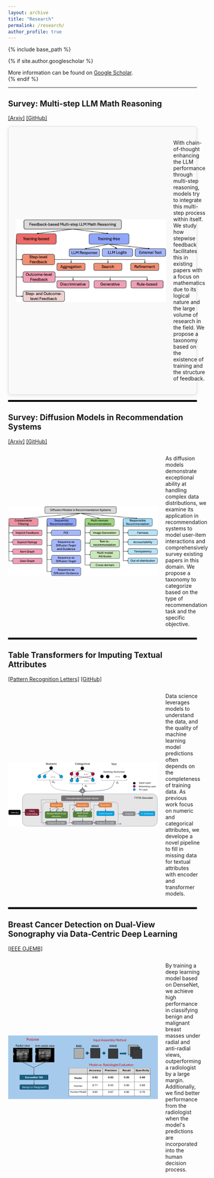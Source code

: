 ```yaml
---
layout: archive
title: "Research"
permalink: /research/
author_profile: true
---
```


{% include base_path %}

{% if site.author.googlescholar %}
  <div class="wordwrap">More information can be found on <a href="{{site.author.googlescholar}}">Google Scholar</a>.</div>
{% endif %}

---

## **Survey: Multi-step LLM Math Reasoning**
[[Arxiv]](https://arxiv.org/pdf/2502.14333) [[GitHub]](https://github.com/tingruew/Feedback-based-Multi-step-LLM-Math-Reasoning)

<div style="display: flex; align-items: center; background-color: #f9f9f9; border: 1px solid #ddd; padding: 20px; border-radius: 8px; box-shadow: 0 2px 10px rgba(0, 0, 0, 0.1);">
  <img src="../images/publications/mathreasoning.png" width="400" style="margin-right: 20px;" />
  <p>With chain-of-thought enhancing the LLM performance through multi-step reasoning, models try to integrate this multi-step process within itself. We study how stepwise feedback facilitates this in existing papers with a focus on mathematics due to its logical nature and the large volume of research in the field. We propose a taxonomy based on the existence of training and the structure of feedback.</p>
</div>

<hr style="border: 2px solid black;" />

## **Survey: Diffusion Models in Recommendation Systems**
[[Arxiv]](https://arxiv.org/pdf/2501.10548) [[GitHub]](https://github.com/tingruew/DiffusionModels-In-RecSys)

<div style="display: flex; align-items: center;">
  <img src="../images/publications/diffusionrecsys.png" width="400" style="margin-right: 20px;" />
  <p>As diffusion models demonstrate exceptional ability at handling complex data distributions, we examine its application in recommendation systems to model user-item interactions and comprehensively survey existing papers in this domain. We propose a taxonomy to categorize based on the type of recommendation task and the specific objective. </p>
</div>

<hr style="border: 2px solid black;" />

## **Table Transformers for Imputing Textual Attributes**
[[Pattern Recognition Letters]](https://arxiv.org/pdf/2408.02128) [[GitHub]](https://github.com/tingruew/TTITA-Text-Imputation)

<div style="display: flex; align-items: center;">
  <img src="../images/publications/ttita.png" width="400" style="margin-right: 20px;" />
  <p>Data science leverages models to understand the data, and the quality of machine learning model predictions often depends on the completeness of training data. As previous work focus on numeric and categorical attributes, we develope a novel pipeline to fill in missing data for textual attributes with encoder and transformer models.</p>
</div>

<hr style="border: 2px solid black;" />

## **Breast Cancer Detection on Dual-View Sonography via Data-Centric Deep Learning**
[[IEEE OJEMB]](https://ieeexplore.ieee.org/abstract/document/10666269)

<div style="display: flex; align-items: center;">
  <img src="../images/publications/bc.jpg" width="400" style="margin-right: 20px;" />
  <p>By training a deep learning model based on DenseNet, we achieve high performance in classifying benign and malignant breast masses under radial and anti-radial views, outperforming a radiologist by a large margin. Additionally, we find better performance from the radiologist when the model's predictions are incorporated into the human decision process.</p>
</div>
